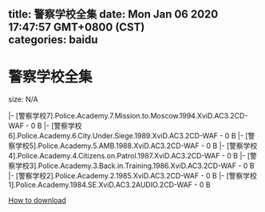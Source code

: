 
title: 警察学校全集
date: Mon Jan 06 2020 17:47:57 GMT+0800 (CST)    
categories: baidu
---

# 警察学校全集
size: N/A
 
 
|- [警察学校7].Police.Academy.7.Mission.to.Moscow.1994.XviD.AC3.2CD-WAF - 0 B
|- [警察学校6].Police.Academy.6.City.Under.Siege.1989.XviD.AC3.2CD-WAF - 0 B
|- [警察学校5].Police.Academy.5.AMB.1988.XviD.AC3.2CD-WAF - 0 B
|- [警察学校4].Police.Academy.4.Citizens.on.Patrol.1987.XviD.AC3.2CD-WAF - 0 B
|- [警察学校3].Police.Academy.3.Back.in.Training.1986.XviD.AC3.2CD-WAF - 0 B
|- [警察学校2].Police.Academy.2.1985.XviD.AC3.2CD-WAF - 0 B
|- [警察学校1].Police.Academy.1984.SE.XviD.AC3.2AUDIO.2CD-WAF - 0 B

[How to download](https://bpcam.bemobtrk.com/go/2ceec3aa-1ca2-46d6-b9ff-aaa5c184517c?jno=5175)